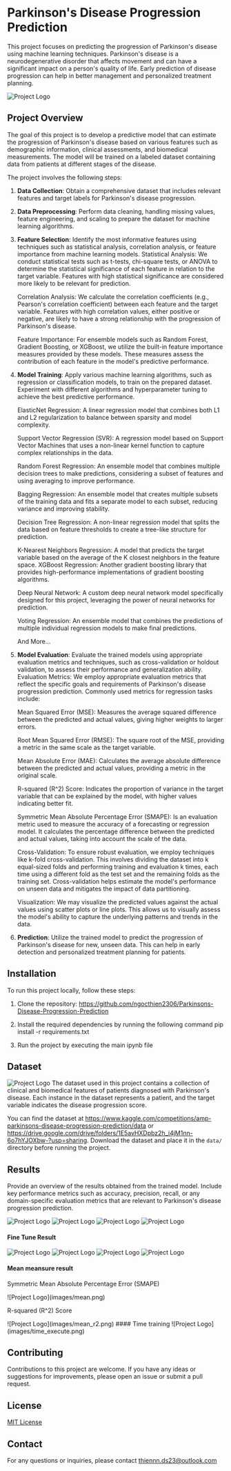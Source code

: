 # Parkinson's Disease Progression Prediction

This project focuses on predicting the progression of Parkinson's disease using machine learning techniques. Parkinson's disease is a neurodegenerative disorder that affects movement and can have a significant impact on a person's quality of life. Early prediction of disease progression can help in better management and personalized treatment planning.


![Project Logo](images/MDS-UPDRS.png)

## Project Overview

The goal of this project is to develop a predictive model that can estimate the progression of Parkinson's disease based on various features such as demographic information, clinical assessments, and biomedical measurements. The model will be trained on a labeled dataset containing data from patients at different stages of the disease.

The project involves the following steps:

1. **Data Collection**: Obtain a comprehensive dataset that includes relevant features and target labels for Parkinson's disease progression.

2. **Data Preprocessing**: Perform data cleaning, handling missing values, feature engineering, and scaling to prepare the dataset for machine learning algorithms.

3. **Feature Selection**: Identify the most informative features using techniques such as statistical analysis, correlation analysis, or feature importance from machine learning models.
    Statistical Analysis: We conduct statistical tests such as t-tests, chi-square tests, or ANOVA to determine the statistical significance of each feature in relation to the target variable. Features with high statistical significance are considered more likely to be relevant for prediction.

    Correlation Analysis: We calculate the correlation coefficients (e.g., Pearson's correlation coefficient) between each feature and the target variable. Features with high correlation values, either positive or negative, are likely to have a strong relationship with the progression of Parkinson's disease.

    Feature Importance: For ensemble models such as Random Forest, Gradient Boosting, or XGBoost, we utilize the built-in feature importance measures provided by these models. These measures assess the contribution of each feature in the model's predictive performance.

4. **Model Training**: Apply various machine learning algorithms, such as regression or classification models, to train on the prepared dataset. Experiment with different algorithms and hyperparameter tuning to achieve the best predictive performance.

    ElasticNet Regression: A linear regression model that combines both L1 and L2 regularization to balance between sparsity and model complexity.

    Support Vector Regression (SVR): A regression model based on Support Vector Machines that uses a non-linear kernel function to capture complex relationships in the data.

    Random Forest Regression: An ensemble model that combines multiple decision trees to make predictions, considering a subset of features and using averaging to improve performance.

    Bagging Regression: An ensemble model that creates multiple subsets of the training data and fits a separate model to each subset, reducing variance and improving stability.

    Decision Tree Regression: A non-linear regression model that splits the data based on feature thresholds to create a tree-like structure for prediction.

    K-Nearest Neighbors Regression: A model that predicts the target variable based on the average of the K closest neighbors in the feature space.
    XGBoost Regression: Another gradient boosting library that provides high-performance implementations of gradient boosting algorithms.

    Deep Neural Network: A custom deep neural network model specifically designed for this project, leveraging the power of neural networks for prediction.

    Voting Regression: An ensemble model that combines the predictions of multiple individual regression models to make final predictions.

    And More...

5. **Model Evaluation**: Evaluate the trained models using appropriate evaluation metrics and techniques, such as cross-validation or holdout validation, to assess their performance and generalization ability.
    Evaluation Metrics: We employ appropriate evaluation metrics that reflect the specific goals and requirements of Parkinson's disease progression prediction. Commonly used metrics for regression tasks include:

    <p>Mean Squared Error (MSE): Measures the average squared difference between the predicted and actual values, giving higher weights to larger errors.</p>
    <p>Root Mean Squared Error (RMSE): The square root of the MSE, providing a metric in the same scale as the target variable.</p>
    <p>Mean Absolute Error (MAE): Calculates the average absolute difference between the predicted and actual values, providing a metric in the original scale.</p>
    <p>R-squared (R^2) Score: Indicates the proportion of variance in the target variable that can be explained by the model, with higher values indicating better fit.</p>
    <p>Symmetric Mean Absolute Percentage Error (SMAPE): Is an evaluation metric used to measure the accuracy of a forecasting or regression model. It calculates the percentage difference between the predicted and actual values, taking into account the scale of the data.</p>

    Cross-Validation: To ensure robust evaluation, we employ techniques like k-fold cross-validation. This involves dividing the dataset into k equal-sized folds and performing training and evaluation k times, each time using a different fold as the test set and the remaining folds as the training set. Cross-validation helps estimate the model's performance on unseen data and mitigates the impact of data partitioning.

    Visualization: We may visualize the predicted values against the actual values using scatter plots or line plots. This allows us to visually assess the model's ability to capture the underlying patterns and trends in the data.


6. **Prediction**: Utilize the trained model to predict the progression of Parkinson's disease for new, unseen data. This can help in early detection and personalized treatment planning for patients.

## Installation

To run this project locally, follow these steps:

1. Clone the repository: https://github.com/ngocthien2306/Parkinsons-Disease-Progression-Prediction

2. Install the required dependencies by running the following command
    pip install -r requirements.txt

3. Run the project by executing the main ipynb file

## Dataset
![Project Logo](images/dataset.jpg)
The dataset used in this project contains a collection of clinical and biomedical features of patients diagnosed with Parkinson's disease. Each instance in the dataset represents a patient, and the target variable indicates the disease progression score.

You can find the dataset at https://www.kaggle.com/competitions/amp-parkinsons-disease-progression-prediction/data or https://drive.google.com/drive/folders/1E5avHXDpbz2h_i4jM1nn-6o7hYJOXbw-?usp=sharing. Download the dataset and place it in the `data/` directory before running the project.

## Results

Provide an overview of the results obtained from the trained model. Include key performance metrics such as accuracy, precision, recall, or any domain-specific evaluation metrics that are relevant to Parkinson's disease progression prediction.

![Project Logo](images/train_1/p1_0_smape.png)
![Project Logo](images/train_1/p1_6_smape.png)
![Project Logo](images/train_1/p1_12_smape.png)
![Project Logo](images/train_1/p1_24_smape.png)


#### Fine Tune Result
![Project Logo](images/fine_tune/p1_0_smape.png)
![Project Logo](images/fine_tune/p1_6_smape.png)
![Project Logo](images/fine_tune/p1_12_smape.png)
![Project Logo](images/fine_tune/p1_24_smape.png)


#### Mean meansure result
<p>Symmetric Mean Absolute Percentage Error (SMAPE)</p>
![Project Logo](images/mean.png)
<p>R-squared (R^2) Score</p>
![Project Logo](images/mean_r2.png)
#### Time training
![Project Logo](images/time_execute.png)

## Contributing

Contributions to this project are welcome. If you have any ideas or suggestions for improvements, please open an issue or submit a pull request.

## License

[MIT License](LICENSE)

## Contact

For any questions or inquiries, please contact thiennn.ds23@outlook.com




